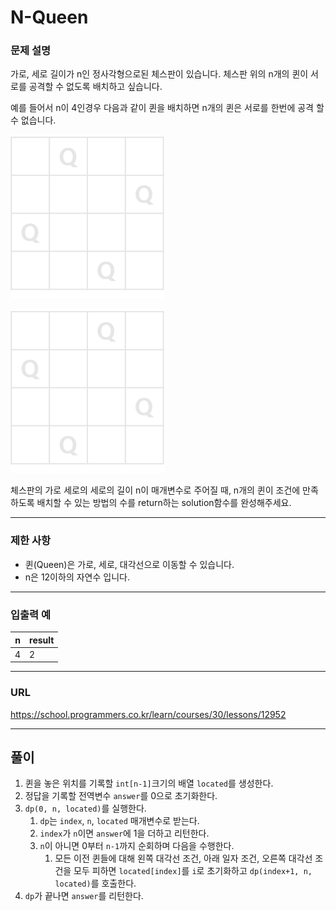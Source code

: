 # N-Queen

### 문제 설명

가로, 세로 길이가 n인 정사각형으로된 체스판이 있습니다. 체스판 위의 n개의 퀸이 서로를 공격할 수 없도록 배치하고 싶습니다.

예를 들어서 n이 4인경우 다음과 같이 퀸을 배치하면 n개의 퀸은 서로를 한번에 공격 할 수 없습니다.

![jpg_1](./1.png)

![jpg_2](./2.png)

체스판의 가로 세로의 세로의 길이 n이 매개변수로 주어질 때, n개의 퀸이 조건에 만족 하도록 배치할 수 있는 방법의 수를 return하는 solution함수를 완성해주세요.

-----------
### 제한 사항

- 퀸(Queen)은 가로, 세로, 대각선으로 이동할 수 있습니다.
- n은 12이하의 자연수 입니다.

-----------
### 입출력 예

| n   | result |
|-----|--------|
| 4   | 2      |

-----------
### URL

https://school.programmers.co.kr/learn/courses/30/lessons/12952

-----------
## 풀이
1. 퀸을 놓은 위치를 기록할 `int[n-1]`크기의 배열 `located`를 생성한다.
2. 정답을 기록할 전역변수 `answer`를 0으로 초기화한다.
3. `dp(0, n, located)`를 실행한다.
   1. `dp`는 `index`, `n`, `located` 매개변수로 받는다.
   2. `index`가 `n`이면 `answer`에 1을 더하고 리턴한다.
   3. `n`이 아니면 0부터 `n-1`까지 순회하며 다음을 수행한다.
      1. 모든 이전 퀸들에 대해 왼쪽 대각선 조건, 아래 일자 조건, 오른쪽 대각선 조건을 모두 피하면 `located[index]`를 `i`로 초기화하고 `dp(index+1, n, located)`를 호출한다.
4. `dp`가 끝나면 `answer`를 리턴한다.